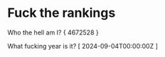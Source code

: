 # Fuck the rankings

Who the hell am I?
{ 4672528 }

What fucking year is it?
[ 2024-09-04T00:00:00Z ]
